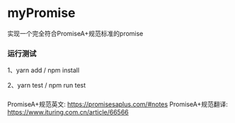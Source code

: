 # myPromise
实现一个完全符合PromiseA+规范标准的promise

### 运行测试
1、yarn add / npm install

2、yarn test / npm run test

###
PromiseA+规范英文: https://promisesaplus.com/#notes
PromiseA+规范翻译: https://www.ituring.com.cn/article/66566